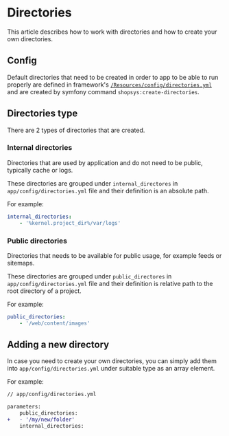 
# Directories
This article describes how to work with directories and how to create your own directories.

## Config
Default directories that need to be created in order to app to be able to run properly are defined in framework's [`/Resources/config/directories.yml`](https://github.com/shopsys/shopsys/blob/7.3/packages/framework/src/Resources/config/directories.yml) and are created by symfony command `shopsys:create-directories`.

## Directories type
There are 2 types of directories that are created.

### Internal directories
Directories that are used by application and do not need to be public, typically cache or logs.

These directories are grouped under `internal_directores` in `app/config/directories.yml` file and their definition is an absolute path.

For example:
```yaml
internal_directories:
    - '%kernel.project_dir%/var/logs'
```

### Public directories
Directories that needs to be available for public usage, for example feeds or sitemaps.

These directories are grouped under `public_directores` in `app/config/directories.yml` file and their definition is relative path to the root directory of a project.

For example:
```yaml
public_directories:
    - '/web/content/images'
```

## Adding a new directory
In case you need to create your own directories, you can simply add them into  `app/config/directories.yml` under suitable type as an array element.

For example:

```diff
// app/config/directories.yml

parameters:
    public_directories:
+   - '/my/new/folder'
    internal_directories:
```
